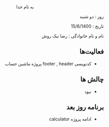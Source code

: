 
<div dir="rtl" align="center">
به نام خدا
</div>
<div dir="rtl" align="right">

روز : دو شنبه

تاریخ : 15/6/1400

نام و نام خانوادگی   : رضا نیک روش

## فعالیت‌ها
* کدنویسی footer , header پروژه ماشین حساب
## چالش ها 
* نبود
## برنامه روز بعد
* ادامه پروژه calculator

</div>